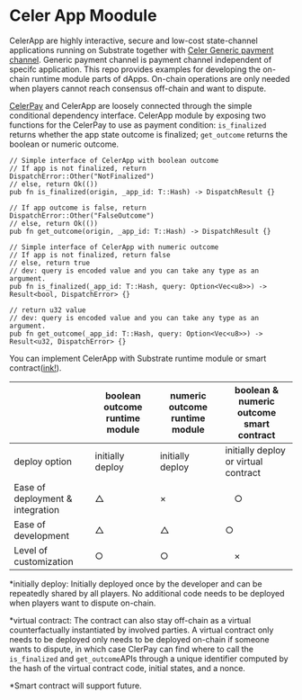 # Celer App Moodule

CelerApp are highly interactive, secure and low-cost state-channel applications running on 
Substrate together with [Celer Generic payment channel](https://github.com/celer-network/cChannel-substrate).
Generic payment channel is payment channel independent of specifc application.
This repo provides examples for developing the on-chain runtime module parts of dApps. On-chain operations are only needed when players cannot reach consensus off-chain and want to dispute.

[CelerPay](https://github.com/celer-network/cChannel-substrate) and CelerApp are loosely connected through the simple conditional dependency interface. 
CelerApp module by exposing two functions for the CelerPay to use as payment condition: `is_finalized`
returns whether the app state outcome is finalized; `get_outcome` returns the boolean or numeric outcome.
```
// Simple interface of CelerApp with boolean outcome
// If app is not finalized, return DispatchError::Other("NotFinalized")
// else, return Ok(())
pub fn is_finalized(origin, _app_id: T::Hash) -> DispatchResult {}

// If app outcome is false, return DispatchError::Other("FalseOutcome")
// else, return Ok(()) 
pub fn get_outcome(origin, _app_id: T::Hash) -> DispatchResult {}

// Simple interface of CelerApp with numeric outcome 
// If app is not finalized, return false
// else, return true
// dev: query is encoded value and you can take any type as an argument.
pub fn is_finalized(_app_id: T::Hash, query: Option<Vec<u8>>) -> Result<bool, DispatchError> {}

// return u32 value
// dev: query is encoded value and you can take any type as an argument.
pub fn get_outcome(_app_id: T::Hash, query: Option<Vec<u8>>) -> Result<u32, DispatchError> {}
```

You can implement CelerApp with Substrate runtime module or smart contract([ink!](https://github.com/paritytech/ink)).

|  | boolean outcome runtime module | numeric outcome runtime module | boolean & numeric outcome smart contract |
| ----------|----------| -------------| ---------------|
| deploy option | initially deploy | initially deploy | initially deploy or virtual contract |
|Ease of deployment & integration| △ | × |　○ |
|Ease of development| △ | △ |  ○ | 
|Level of customization | ○ | ○ |　× |

*initially deploy: Initially deployed once by the developer and can be repeatedly shared by all players. No additional code needs to be deployed when players want to dispute on-chain.

*virtual contract: The contract can also stay off-chain as a virtual counterfactually instantiated by involved parties. A virtual contract only needs to be deployed only needs to be deployed on-chain if someone wants to dispute, in which case ClerPay can find where to call the `is_finalized` and `get_outcome`APIs through a unique identifier computed by the hash of the virtual contract code, initial states, and a nonce.

*Smart contract will support future.



